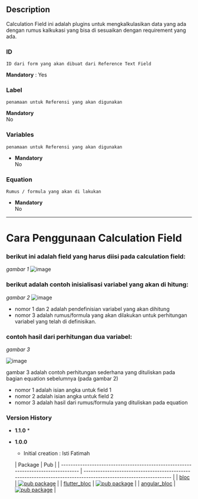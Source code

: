 ## Description
   Calculation Field ini adalah plugins untuk mengkalkulasikan data yang ada dengan rumus kalkukasi yang bisa di sesuaikan dengan requirement yang ada.

### ID
    ID dari form yang akan dibuat dari Reference Text Field
 **Mandatory** : Yes

### Label
    penamaan untuk Referensi yang akan digunakan
**Mandatory**  
    No


### Variables
    penamaan untuk Referensi yang akan digunakan
- **Mandatory**  
    No


### Equation
    Rumus / formula yang akan di lakukan
- **Mandatory**  
    No

---------

# Cara Penggunaan Calculation Field

### berikut ini adalah field yang harus diisi pada calculation field: ###

*gambar 1*
![image](/uploads/072db733e15d9424d97f15008035d62f/image.png)

### berikut adalah contoh inisialisasi variabel yang akan di hitung: ###

*gambar 2*
![image](/uploads/e66fc0445d792be835676fe10f039a3e/image.png)

* nomor 1 dan 2 adalah pendefinisian variabel yang akan dihitung
* nomor 3 adalah rumus/formula yang akan dilakukan untuk perhitungan variabel yang telah di definisikan.

### contoh hasil dari perhitungan dua variabel: ###

*gambar 3*

![image](/uploads/6f64bf532100741006decf121cb76856/image.png)

gambar 3 adalah contoh perhitungan sederhana yang dituliskan pada bagian equation sebelumnya (pada gambar 2)
* nomor 1 adalah isian angka untuk field 1 
* nomor 2 adalah isian angka untuk field 2
* nomor 3 adalah hasil dari rumus/formula yang dituliskan pada equation


### Version History ###

*  **1.1.0**
   * 

*  **1.0.0**
   * Initial creation : Isti Fatimah
   
   
   | Package                                                                            | Pub                                                                                                             |
| ---------------------------------------------------------------------------------- | --------------------------------------------------------------------------------------------------------------- |
| [bloc](https://github.com/felangel/bloc/tree/master/packages/bloc)                 | [![pub package](https://img.shields.io/pub/v/bloc.svg)](https://pub.dartlang.org/packages/bloc)                 |
| [flutter_bloc](https://github.com/felangel/bloc/tree/master/packages/flutter_bloc) | [![pub package](https://img.shields.io/pub/v/flutter_bloc.svg)](https://pub.dartlang.org/packages/flutter_bloc) |
| [angular_bloc](https://github.com/felangel/bloc/tree/master/packages/angular_bloc) | [![pub package](https://img.shields.io/pub/v/angular_bloc.svg)](https://pub.dartlang.org/packages/angular_bloc) |

